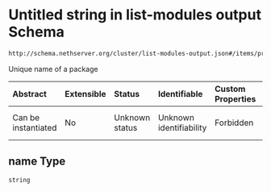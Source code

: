 # Untitled string in list-modules output Schema

```txt
http://schema.nethserver.org/cluster/list-modules-output.json#/items/properties/name
```

Unique name of a package

| Abstract            | Extensible | Status         | Identifiable            | Custom Properties | Additional Properties | Access Restrictions | Defined In                                                                            |
| :------------------ | :--------- | :------------- | :---------------------- | :---------------- | :-------------------- | :------------------ | :------------------------------------------------------------------------------------ |
| Can be instantiated | No         | Unknown status | Unknown identifiability | Forbidden         | Allowed               | none                | [list-modules-output.json\*](cluster/list-modules-output.json "open original schema") |

## name Type

`string`

